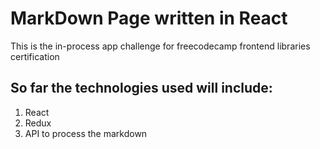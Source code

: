 # MarkDown Page written in React

This is the in-process app challenge for freecodecamp frontend libraries certification

## So far the technologies used will include:
1. React
2. Redux
3. API to process the markdown